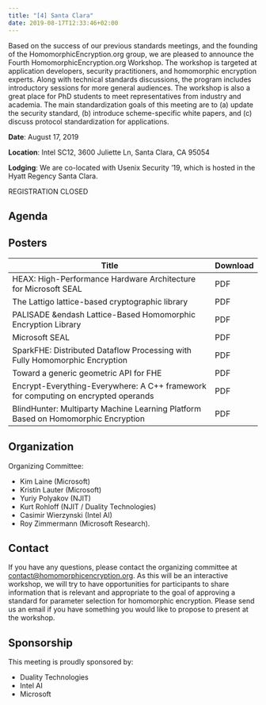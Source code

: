 ```yaml
---
title: "[4] Santa Clara"
date: 2019-08-17T12:33:46+02:00
---
```


Based on the success of our previous standards meetings, and the founding of the HomomorphicEncryption.org group, we are pleased to announce the Fourth HomomorphicEncryption.org Workshop.
The workshop is targeted at application developers, security practitioners, and homomorphic encryption experts. 
Along with technical standards discussions, the program includes introductory sessions for more general audiences. 
The workshop is also a great place for PhD students to meet representatives from industry and academia. 
The main standardization goals of this meeting are to (a) update the security standard, (b) introduce scheme-specific white papers, and (c) discuss protocol standardization for applications.

**Date**: August 17, 2019

**Location**: Intel SC12, 3600 Juliette Ln, Santa Clara, CA 95054

**Lodging**: We are co-located with Usenix Security ’19, which is hosted in the Hyatt Regency Santa Clara.

REGISTRATION CLOSED

## Agenda


## Posters

| Title                                                                              | Download |
|------------------------------------------------------------------------------------|----------|
| HEAX: High-Performance Hardware Architecture for Microsoft SEAL                    | PDF      |
| The Lattigo lattice-based cryptographic library                                    | PDF      |
| PALISADE &endash Lattice-Based Homomorphic Encryption Library                      | PDF      |
| Microsoft SEAL                                                                     | PDF      |
| SparkFHE: Distributed Dataflow Processing with Fully Homomorphic Encryption        | PDF      |
| Toward a generic geometric API for FHE                                             | PDF      |
| Encrypt-Everything-Everywhere: A C++ framework for computing on encrypted operands | PDF      |
| BlindHunter: Multiparty Machine Learning Platform Based on Homomorphic Encryption  | PDF      |

## Organization

Organizing Committee: 
- Kim Laine (Microsoft)
- Kristin Lauter (Microsoft)
- Yuriy Polyakov (NJIT)
- Kurt Rohloff (NJIT / Duality Technologies)
- Casimir Wierzynski (Intel AI)
- Roy Zimmermann (Microsoft Research).

## Contact
If you have any questions, please contact the organizing committee at contact@homomorphicencryption.org. 
As this will be an interactive workshop, we will try to have opportunities for participants to share information that is relevant and appropriate to the goal of approving a standard for parameter selection for homomorphic encryption. 
Please send us an email if you have something you would like to propose to present at the workshop.

## Sponsorship
This meeting is proudly sponsored by:
- Duality Technologies
- Intel AI
- Microsoft




